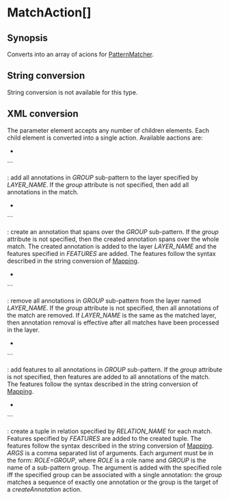 <h1 class="converter">MatchAction[]</h1>

## Synopsis

Converts into an array of acions for <a href="../module/PatternMatcher" class="module">PatternMatcher</a>.

## String conversion

String conversion is not available for this type.

## XML conversion

The parameter element accepts any number of children elements. Each child element is converted into a single action. Available aactions are:
  
* ```xml
<addToLayer group="GROUP_NAME" layer="LAYER_NAME"/>
```

:
	  add all annotations in *GROUP* sub-pattern to the layer specified by *LAYER_NAME*. If the *group* attribute is not specified, then add all annotations in the match.
	
* ```xml
<createAnnotation features="FEATURES" group="GROUP_NAME" layer="LAYER_NAME"/>
```

:
	  create an annotation that spans over the *GROUP* sub-pattern. If the *group* attribute is not specified, then the created annotation spans over the whole match. The created annotation is added to the layer *LAYER_NAME* and the features specified in *FEATURES* are added. The features follow the syntax described in the string conversion of <a href="../converter/Mapping" class="converter">Mapping</a>.
	
* ```xml
<removeAnnotations group="GROUP_NAME" layer="LAYER_NAME"/>
```

:
	  remove all annotations in *GROUP* sub-pattern from the layer named *LAYER_NAME*. If the *group* attribute is not specified, then all annotations of the match are removed. If *LAYER_NAME* is the same as the matched layer, then annotation removal is effective after all matches have been processed in the layer.
	
* ```xml
<setFeatures features="FEATURES" group="GROUP_NAME" layer="LAYER_NAME"/>
```

:
	  add features to all annotations in *GROUP* sub-pattern. If the *group* attribute is not specified, then features are added to all annotations of the match. The features follow the syntax described in the string conversion of <a href="../converter/Mapping" class="converter">Mapping</a>.
	
* ```xml
<createTuple arguments="ARGS" features="FEATURES" relation="RELATION_NAME"/>
```

:
	  create a tuple in relation specified by *RELATION_NAME* for each match. Features specified by *FEATURES* are added to the created tuple. The features follow the syntax described in the string conversion of <a href="../converter/Mapping" class="converter">Mapping</a>. *ARGS* is a comma separated list of arguments. Each argument must be in the form: *ROLE=GROUP*, where *ROLE* is a role name and *GROUP* is the name of a sub-pattern group. The argument is added with the specified role iff the specified group can be associated with a single annotation: the group matches a sequence of exactly one annotation or the group is the target of a *createAnnotation* action.
	



